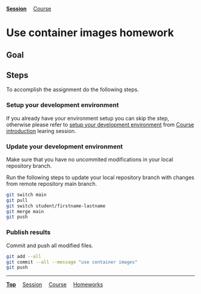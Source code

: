 **[Session](../README.md)**
&emsp;[Course](/README.md)

# Use container images homework

## Goal

## Steps

To accomplish the assignment do the following steps.

### Setup your development environment

If you already have your environment setup you can skip the step, otherwise
please refer to [setup your development environment](/course%20introduction/homework/README.md#setup-your-development-environment) from [Course introduction](/course%20introduction/README.md) learing session.

### Update your development environment

Make sure that you have no uncommited modifications in your local repository branch.

Run the following steps to update your local repository branch with changes from remote repository main branch.

```sh
git switch main
git pull
git switch student/firstname-lastname
git merge main
git push
```

### Publish results

Commit and push all modified files.

```sh
git add --all
git commit --all --message "use container images"
git push
```

---
**[Top](#)**
&emsp;[Session](../README.md)
&emsp;[Course](/README.md)
&emsp;[Homeworks](/README.md#homeworks)
